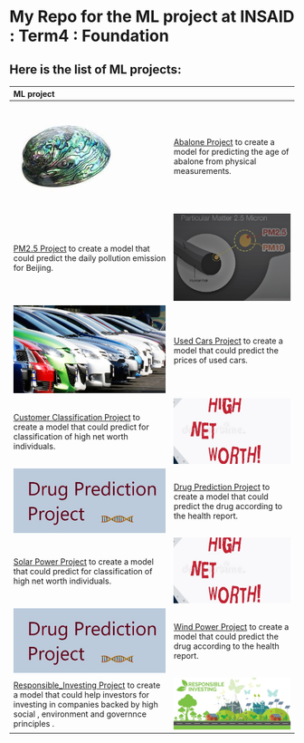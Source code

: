 # My Repo for the ML  project at INSAID : Term4 : Foundation

## Here is the  list of ML projects:


|  ML project |   |
| :------------ | :------------ |
|  [![abalone](https://raw.githubusercontent.com/pusagar/insaid_ml_project/main/images/abalone.jpeg "abalone")](https://raw.githubusercontent.com/pusagar/insaid_ml_project/main/images/abalone.jpeg "abalone")  |  [Abalone Project](https://github.com/pusagar/insaid_ml_project/blob/main/Abalone_prediction/ML_abalone_project_sagar.ipynb "Abalone")    to create a model for predicting the age of abalone from  physical measurements.|
|  [PM2.5 Project](https://github.com/pusagar/insaid_ml_project/blob/main/PM2.5/ML_beijing-sagar_final.ipynb "PM2.5")    to  create a model that could predict the daily pollution emission for Beijing.  |  [![pollution](https://github.com/pusagar/insaid_ml_project/blob/main/PM2.5/pm25.png "pollution")](https://github.com/pusagar/insaid_ml_project/blob/main/PM2.5/pm25.png "pollution")|
|  [![UsedCars](https://github.com/pusagar/insaid_ml_project/blob/main/UsedCar/sale-of-used-cars.jpg "usedcar")](https://github.com/pusagar/insaid_ml_project/blob/main/UsedCar/sale-of-used-cars.jpg "usedcar")  |  [Used Cars Project](https://github.com/pusagar/insaid_ml_project/blob/main/UsedCar/ML_usedcar_sagar.ipynb "PM2.5")    to  create a model that could predict the prices of used cars.|
|  [Customer Classification Project](https://github.com/pusagar/insaid_ml_project/blob/main/Customer_Classification/ML4_cust_class_final.ipynb "CC")    to  create a model that could predict for classification of high net worth individuals.  |  [![CustClassfn](https://github.com/pusagar/insaid_ml_project/blob/main/Customer_Classification/HNI.jpg "HNI")](https://github.com/pusagar/insaid_ml_project/blob/main/Customer_Classification/HNI.jpg "HNI") |
|  [![DrugPrediction](https://github.com/pusagar/insaid_ml_project/blob/main/DrugPrediction/drug_pred_image.jpg "DrugPredict")](https://github.com/pusagar/insaid_ml_project/blob/main/DrugPrediction/drug_pred_image.jpg "usedcar")  |  [Drug Prediction Project](https://github.com/pusagar/insaid_ml_project/blob/main/DrugPrediction/ML5_drug_predicion-final.ipynb "DrugPrediction")    to  create a model that could predict the drug according to the health report.|
|  [Solar Power Project](https://github.com/pusagar/insaid_ml_project/blob/main/Customer_Classification/ML4_cust_class_final.ipynb "CC")    to  create a model that could predict for classification of high net worth individuals.  |  [![SP](https://github.com/pusagar/insaid_ml_project/blob/main/Customer_Classification/HNI.jpg "HNI")](https://github.com/pusagar/insaid_ml_project/blob/main/Customer_Classification/HNI.jpg "HNI") |
|  [![WindPower](https://github.com/pusagar/insaid_ml_project/blob/main/DrugPrediction/drug_pred_image.jpg "DrugPredict")](https://github.com/pusagar/insaid_ml_project/blob/main/DrugPrediction/drug_pred_image.jpg "usedcar")  |  [Wind Power Project](https://github.com/pusagar/insaid_ml_project/blob/main/DrugPrediction/ML5_drug_predicion-final.ipynb "DrugPrediction")    to  create a model that could predict the drug according to the health report.|
|  [Responsible_Investing Project](https://github.com/pusagar/insaid_ml_project/blob/main/ResponsibleInvestment/Responsible_Investing4_Sagar.ipynb "RI") to  create a model that could help investors  for investing in companies backed by  high social , environment and governnce principles .  |  [![RespInv](https://raw.githubusercontent.com/pusagar/insaid_ml_project/main/ResponsibleInvestment/responsible-investing.jpg "RIF")](https://raw.githubusercontent.com/pusagar/insaid_ml_project/main/ResponsibleInvestment/responsible-investing.jpg "RIF") |


